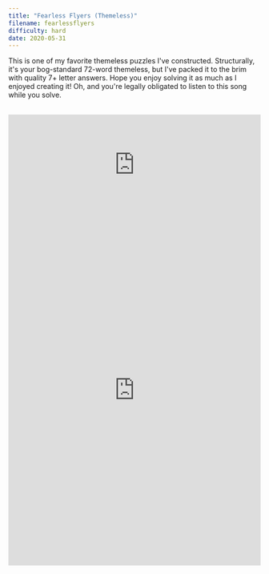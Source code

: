 ```yaml
---
title: "Fearless Flyers (Themeless)"
filename: fearlessflyers
difficulty: hard
date: 2020-05-31
---
```


This is one of my favorite themeless puzzles I've constructed. Structurally, it's your bog-standard 72-word themeless, but I've packed it to the brim with quality 7+ letter answers. Hope you enjoy solving it as much as I enjoyed creating it! Oh, and you're legally obligated to listen to this song while you solve.<br/><br/>

<iframe width="100%" height="200" src="https://www.youtube.com/embed/8P-y0mD442I" frameborder="0" allow="accelerometer; autoplay; encrypted-media; gyroscope; picture-in-picture" allowfullscreen></iframe><br/>

<iframe height="700" width="100%" allowfullscreen="true" style="border:none;width: 100% !important;position: static;display: block !important;margin: 0 !important;"  name="80a395d458cc73db445abfa4d939b092b4a474d001c5431bf80bbf61485a14ea" src="https://amuselabs.com/pmm/crossword?id=a9735ede&set=80a395d458cc73db445abfa4d939b092b4a474d001c5431bf80bbf61485a14ea&embed=1&compact=1&maxCols=2"></iframe>